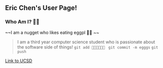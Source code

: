 ## Eric Chen's User Page!
### Who Am I? 👺🍆
~~I am a nugget who likes eating eggpl 🍆💦 ~~
> I am a third year computer science student who is passionate about
> the software side of things!
` git add 🍆💦🍆💦🍆💦 `
` git commit -m egggs`
` git push `

[Link to UCSD](https://www.youtube.com/watch?v=dQw4w9WgXcQ)
